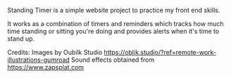 Standing Timer is a simple website project to practice my front end skills. 

It works as a combination of timers and reminders which tracks how much time standing or sitting you're doing and provides alerts when it's time to stand up.


Credits:
Images by Oubilk Studio https://oblik.studio/?ref=remote-work-illustrations-gumroad
Sound effects obtained from https://www.zapsplat.com 